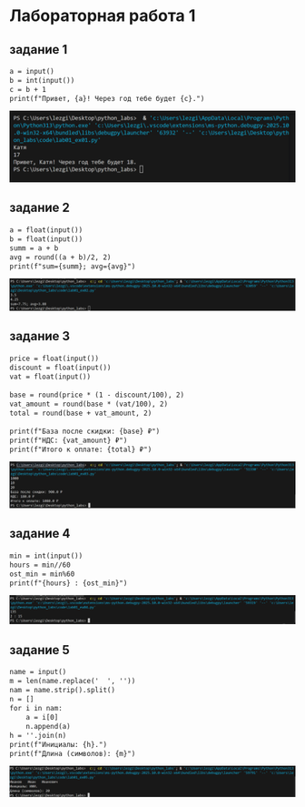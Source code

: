 # __Лабораторная работа 1__
## задание 1
```
a = input()
b = int(input())
c = b + 1
print(f"Привет, {a}! Через год тебе будет {c}.")
```
![01](./images/lab01_ex01.png)
## задание 2
```
a = float(input())
b = float(input())
summ = a + b
avg = round((a + b)/2, 2)
print(f"sum={summ}; avg={avg}")
```
![02](./images/lab01_ex02.png)
## задание 3
```
price = float(input())
discount = float(input())
vat = float(input())

base = round(price * (1 - discount/100), 2)
vat_amount = round(base * (vat/100), 2)
total = round(base + vat_amount, 2)

print(f"База после скидки: {base} ₽")
print(f"НДС: {vat_amount} ₽")
print(f"Итого к оплате: {total} ₽")
```
![03](./images/lab01_ex03.png)
## задание 4
```
min = int(input())
hours = min//60
ost_min = min%60
print(f"{hours} : {ost_min}")
```
![04](./images/lab01_ex04.png)
## задание 5
```
name = input()
m = len(name.replace('  ', ''))
nam = name.strip().split()
n = []
for i in nam:
    a = i[0]
    n.append(a)
h = ''.join(n)
print(f"Инициалы: {h}.")
print(f"Длина (символов): {m}")
```
![05](./images/lab01_ex05.png)

